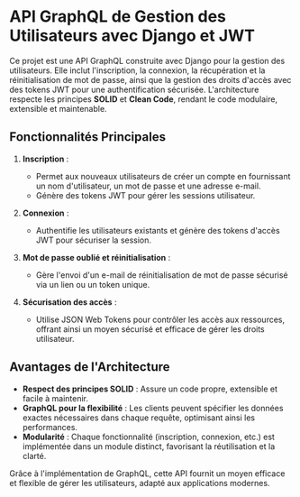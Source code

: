 # API GraphQL de Gestion des Utilisateurs avec Django et JWT

Ce projet est une API GraphQL construite avec Django pour la gestion des utilisateurs. Elle inclut l'inscription, la connexion, la récupération et la réinitialisation de mot de passe, ainsi que la gestion des droits d'accès avec des tokens JWT pour une authentification sécurisée. L'architecture respecte les principes **SOLID** et **Clean Code**, rendant le code modulaire, extensible et maintenable.

## Fonctionnalités Principales

1. **Inscription** : 
   - Permet aux nouveaux utilisateurs de créer un compte en fournissant un nom d'utilisateur, un mot de passe et une adresse e-mail.
   - Génère des tokens JWT pour gérer les sessions utilisateur.

2. **Connexion** : 
   - Authentifie les utilisateurs existants et génère des tokens d'accès JWT pour sécuriser la session.

3. **Mot de passe oublié et réinitialisation** : 
   - Gère l'envoi d'un e-mail de réinitialisation de mot de passe sécurisé via un lien ou un token unique.

4. **Sécurisation des accès** : 
   - Utilise JSON Web Tokens pour contrôler les accès aux ressources, offrant ainsi un moyen sécurisé et efficace de gérer les droits utilisateur.

## Avantages de l'Architecture

- **Respect des principes SOLID** : Assure un code propre, extensible et facile à maintenir.
- **GraphQL pour la flexibilité** : Les clients peuvent spécifier les données exactes nécessaires dans chaque requête, optimisant ainsi les performances.
- **Modularité** : Chaque fonctionnalité (inscription, connexion, etc.) est implémentée dans un module distinct, favorisant la réutilisation et la clarté.

Grâce à l'implémentation de GraphQL, cette API fournit un moyen efficace et flexible de gérer les utilisateurs, adapté aux applications modernes.
